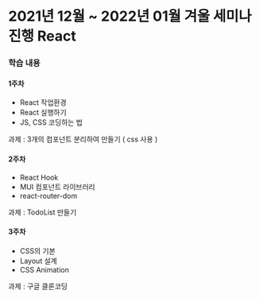 # 2021년 12월 ~ 2022년 01월 겨울 세미나 진행 React

### 학습 내용
#### 1주차
- React 작업환경
- React 실행하기
- JS, CSS 코딩하는 법

과제 : 3개의 컴포넌트 분리하여 만들기 ( css 사용 )

#### 2주차
- React Hook
- MUI 컴포넌트 라이브러리
- react-router-dom

과제 : TodoList 만들기

#### 3주차
- CSS의 기본
- Layout 설계
- CSS Animation

과제 : 구글 클론코딩
